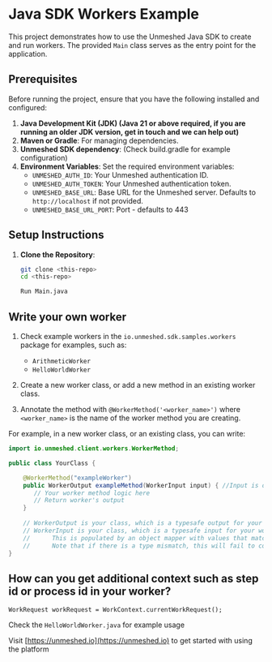 # Java SDK Workers Example

This project demonstrates how to use the Unmeshed Java SDK to create and run workers. The provided `Main` class serves as the entry point for the application.

## Prerequisites

Before running the project, ensure that you have the following installed and configured:

1. **Java Development Kit (JDK) (Java 21 or above required, if you are running an older JDK version, get in touch and we can help out)**
2. **Maven or Gradle**: For managing dependencies.
3. **Unmeshed SDK dependency**: (Check build.gradle for example configuration)
4. **Environment Variables**: Set the required environment variables:
    - `UNMESHED_AUTH_ID`: Your Unmeshed authentication ID.
    - `UNMESHED_AUTH_TOKEN`: Your Unmeshed authentication token.
    - `UNMESHED_BASE_URL`: Base URL for the Unmeshed server. Defaults to `http://localhost` if not provided.
    - `UNMESHED_BASE_URL_PORT`: Port - defaults to 443

## Setup Instructions

1. **Clone the Repository**:
   ```bash
   git clone <this-repo>
   cd <this-repo>
   
   Run Main.java

## Write your own worker

1. Check example workers in the `io.unmeshed.sdk.samples.workers` package for examples, such as:
    - `ArithmeticWorker`
    - `HelloWorldWorker`

2. Create a new worker class, or add a new method in an existing worker class.

3. Annotate the method with `@WorkerMethod('<worker_name>')` where `<worker_name>` is the name of the worker method you are creating.

For example, in a new worker class, or an existing class, you can write:

```java
import io.unmeshed.client.workers.WorkerMethod;

public class YourClass {

    @WorkerMethod("exampleWorker")
    public WorkerOutput exampleMethod(WorkerInput input) { //Input is optional
       // Your worker method logic here
       // Return worker's output
    }
    
    // WorkerOutput is your class, which is a typesafe output for your worker
    // WorkerInput is your class, which is a typesafe input for your worker
    //      This is populated by an object mapper with values that match your input by the field name
    //      Note that if there is a type mismatch, this will fail to convert
}
```

## How can you get additional context such as step id or process id in your worker?

```
WorkRequest workRequest = WorkContext.currentWorkRequest();
```
Check the `HelloWorldWorker.java` for example usage


Visit [https://unmeshed.io](https://unmeshed.io) to get started with using the platform

